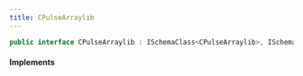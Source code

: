```yaml
---
title: CPulseArraylib
---
```


```csharp
public interface CPulseArraylib : ISchemaClass<CPulseArraylib>, ISchemaField, ISchemaClass, INativeHandle
```

#### Implements

